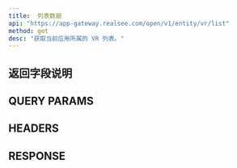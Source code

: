 ```yaml
---
title:  列表数据
api: "https://app-gateway.realsee.com/open/v1/entity/vr/list"
method: get
desc: "获取当前应用所属的 VR 列表。"
---
```


## 返回字段说明


## QUERY PARAMS

## HEADERS

## RESPONSE